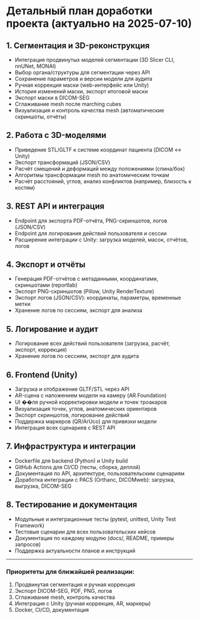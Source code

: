 # Детальный план доработки проекта (актуально на 2025-07-10)

## 1. Сегментация и 3D-реконструкция
- Интеграция продвинутых моделей сегментации (3D Slicer CLI, nnUNet, MONAI)
- Выбор органа/структуры для сегментации через API
- Сохранение параметров и версии модели для аудита
- Ручная коррекция маски (web-интерфейс или Unity)
- История изменений маски, экспорт итоговой маски
- Экспорт маски в DICOM-SEG
- Сглаживание mesh после marching cubes
- Визуализация и контроль качества mesh (автоматические скриншоты, отчёты)

## 2. Работа с 3D-моделями
- Приведение STL/GLTF к системе координат пациента (DICOM ↔ Unity)
- Экспорт трансформаций (JSON/CSV)
- Расчёт смещений и деформаций между положениями (спина/бок)
- Алгоритмы трансформации mesh по анатомическим точкам
- Расчёт расстояний, углов, анализ конфликтов (например, близость к костям)

## 3. REST API и интеграция
- Endpoint для экспорта PDF-отчёта, PNG-скриншотов, логов (JSON/CSV)
- Endpoint для логирования действий пользователя и сессии
- Расширение интеграции с Unity: загрузка моделей, масок, отчётов, логов

## 4. Экспорт и отчёты
- Генерация PDF-отчётов с метаданными, координатами, скриншотами (reportlab)
- Экспорт PNG-скриншотов (Pillow, Unity RenderTexture)
- Экспорт логов (JSON/CSV): координаты, параметры, временные метки
- Хранение логов по сессиям, экспорт для анализа

## 5. Логирование и аудит
- Логирование всех действий пользователя (загрузка, расчёт, экспорт, коррекция)
- Хранение логов по сессиям, экспорт для аудита

## 6. Frontend (Unity)
- Загрузка и отображение GLTF/STL через API
- AR-сцена с наложением модели на камеру (AR Foundation)
- UI ��ля ручной корректировки модели и точек троакаров
- Визуализация точек, углов, анатомических ориентиров
- Экспорт скриншотов, логирование действий
- Поддержка маркеров (QR/ArUco) для привязки модели
- Интеграция всех сценариев с REST API

## 7. Инфраструктура и интеграции
- Dockerfile для backend (Python) и Unity build
- GitHub Actions для CI/CD (тесты, сборка, деплой)
- Документация по API, архитектуре, пользовательским сценариям
- Доработка интеграции с PACS (Orthanc, DICOMweb): загрузка, выгрузка, DICOM-SEG

## 8. Тестирование и документация
- Модульные и интеграционные тесты (pytest, unittest, Unity Test Framework)
- Тестовые сценарии для всех пользовательских кейсов
- Документация по каждому модулю (docs/, README, примеры запросов)
- Поддержка актуальности планов и инструкций

---

### Приоритеты для ближайшей реализации:
1. Продвинутая сегментация и ручная коррекция
2. Экспорт DICOM-SEG, PDF, PNG, логов
3. Сглаживание mesh, контроль качества
4. Интеграция с Unity (ручная коррекция, AR, маркеры)
5. Docker, CI/CD, документация
